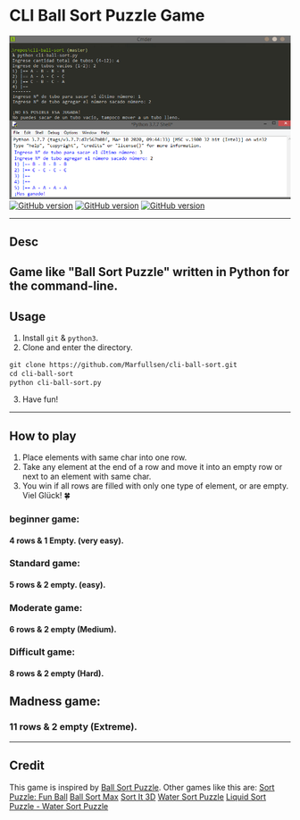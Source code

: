 # CLI Ball Sort Puzzle Game
[![Screenshot](./screenshot-cmder-and-python-idle.png)](https://github.com/Marfullsen/cli-ball-sort)
[![GitHub version](https://img.shields.io/badge/Commits-1-red.svg)](https://github.com/Marfullsen/cli-ball-sort)
[![GitHub version](https://img.shields.io/badge/Version-1.0-green.svg)](https://github.com/Marfullsen/cli-ball-sort)
[![GitHub version](https://img.shields.io/badge/Python-3.7-blue.svg)](https://github.com/Marfullsen/cli-ball-sort)

---

## Desc
Game like "Ball Sort Puzzle" written in Python for the command-line.
---

## Usage
1. Install `git` & `python3`.
2. Clone and enter the directory.
``` 
git clone https://github.com/Marfullsen/cli-ball-sort.git
cd cli-ball-sort
python cli-ball-sort.py
```
3. Have fun!

---

## How to play

1) Place elements with same char into one row.
2) Take any element at the end of a row and move it into an empty row or next to an element with same char.
3) You win if all rows are filled with only one type of element, or are empty.
Viel Glück! :four_leaf_clover:

### beginner game: 
#### 4 rows & 1 Empty. (very easy).

### Standard game:
#### 5 rows & 2 empty. (easy).

### Moderate game:
#### 6 rows & 2 empty (Medium).

### Difficult game:
#### 8 rows & 2 empty (Hard).

## Madness game:
### 11 rows & 2 empty (Extreme).
---

## Credit
This game is inspired by [Ball Sort Puzzle](https://play.google.com/store/apps/details?id=com.GMA.Ball.Sort.Puzzle).
Other games like this are:
[Sort Puzzle: Fun Ball](https://play.google.com/store/apps/details/Sort_Puzzle_Fun_Ball?id=com.playcus.ball.sort.puzzle)
[Ball Sort Max](https://play.google.com/store/apps/details?id=com.bsm.ballsortmax)
[Sort It 3D](https://play.google.com/store/apps/details?id=com.game.sortit3d)
[Water Sort Puzzle](https://play.google.com/store/apps/details?id=com.gma.water.sort.puzzle)
[Liquid Sort Puzzle - Water Sort Puzzle](https://play.google.com/store/apps/details?id=com.picolaf.liquidsortpuzzle)
